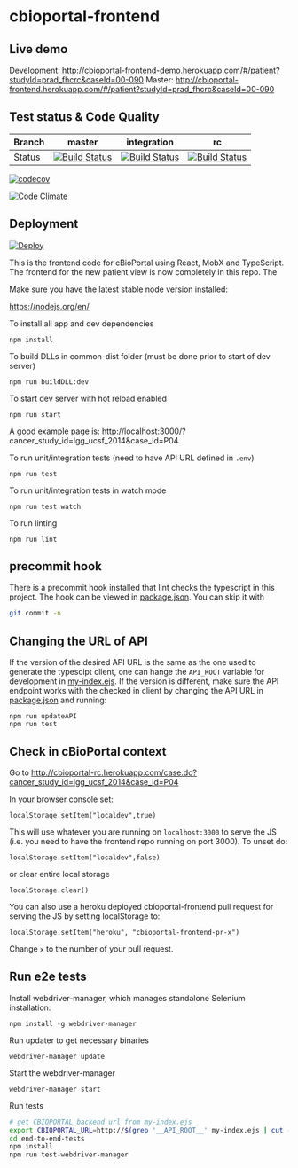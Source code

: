 # cbioportal-frontend
## Live demo
Development: http://cbioportal-frontend-demo.herokuapp.com/#/patient?studyId=prad_fhcrc&caseId=00-090
Master: http://cbioportal-frontend.herokuapp.com/#/patient?studyId=prad_fhcrc&caseId=00-090
## Test status & Code Quality
| Branch | master | integration | rc |
| --- | --- | --- | --- |
| Status | [![Build Status](https://travis-ci.org/cBioPortal/cbioportal-frontend.svg?branch=master)](https://travis-ci.org/cBioPortal/cbioportal-frontend) | [![Build Status](https://travis-ci.org/cBioPortal/cbioportal-frontend.svg?branch=integration)](https://travis-ci.org/cBioPortal/cbioportal-frontend) | [![Build Status](https://travis-ci.org/cBioPortal/cbioportal-frontend.svg?branch=rc)](https://travis-ci.org/cBioPortal/cbioportal-frontend) |

[![codecov](https://codecov.io/gh/cbioportal/cbioportal-frontend/branch/master/graph/badge.svg)](https://codecov.io/gh/cbioportal/cbioportal-frontend)

[![Code Climate](https://codeclimate.com/github/cBioPortal/cbioportal-frontend/badges/gpa.svg)](https://codeclimate.com/github/cBioPortal/cbioportal-frontend)

## Deployment
[![Deploy](https://www.herokucdn.com/deploy/button.svg)](https://heroku.com/deploy)

This is the frontend code for cBioPortal using React, MobX and TypeScript. The
frontend for the new patient view is now completely in this repo. The 

Make sure you have the latest stable node version installed:

https://nodejs.org/en/

To install all app and dev dependencies 
```
npm install
```

To build DLLs in common-dist folder (must be done prior to start of dev server)
```
npm run buildDLL:dev
```

To start dev server with hot reload enabled
```
npm run start
```

A good example page is: http://localhost:3000/?cancer_study_id=lgg_ucsf_2014&case_id=P04

To run unit/integration tests (need to have API URL defined in `.env`)
```
npm run test
```

To run unit/integration tests in watch mode
```
npm run test:watch
```

To run linting
```
npm run lint
```

## precommit hook
There is a precommit hook installed that lint checks the typescript in this project. The hook can be viewed in [package.json](package.json). You can skip it with 
```bash
git commit -n
```

## Changing the URL of API
If the version of the desired API URL is the same as the one used to generate
the typescipt client, one can hange the `API_ROOT` variable for development in
[my-index.ejs](my-index.ejs). If the version is different, make sure the API
endpoint works with the checked in client by changing the API URL in
[package.json](package.json) and running:
```
npm run updateAPI
npm run test
```

## Check in cBioPortal context
Go to
http://cbioportal-rc.herokuapp.com/case.do?cancer_study_id=lgg_ucsf_2014&case_id=P04

In your browser console set:
```
localStorage.setItem("localdev",true)
```
This will use whatever you are running on `localhost:3000` to serve the JS (i.e. you need to have the frontend repo running on port 3000). To unset do:
```
localStorage.setItem("localdev",false)
```
or clear entire local storage
```
localStorage.clear()
```
You can also use a heroku deployed cbioportal-frontend pull request for serving the JS by setting localStorage to:
```
localStorage.setItem("heroku", "cbioportal-frontend-pr-x")
```
Change `x` to the number of your pull request.

## Run e2e tests

Install webdriver-manager, which manages standalone Selenium installation:
```
npm install -g webdriver-manager
```
Run updater to get necessary binaries
```
webdriver-manager update
```
Start the webdriver-manager
```
webdriver-manager start
```
Run tests
```bash
# get CBIOPORTAL backend url from my-index.ejs
export CBIOPORTAL_URL=http://$(grep '__API_ROOT__' my-index.ejs | cut -d= -f2 | tr -d "'" | tr -d [:space:] | tr -d ';')
cd end-to-end-tests
npm install
npm run test-webdriver-manager
```
